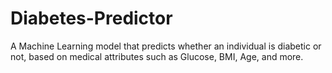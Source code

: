 # Diabetes-Predictor
A Machine Learning model that predicts whether an individual is diabetic or not, based on medical attributes such as Glucose, BMI, Age, and more.
